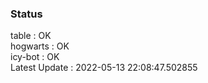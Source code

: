 ### Status


table : OK  
hogwarts : OK  
icy-bot : OK  
Latest Update : 2022-05-13 22:08:47.502855
